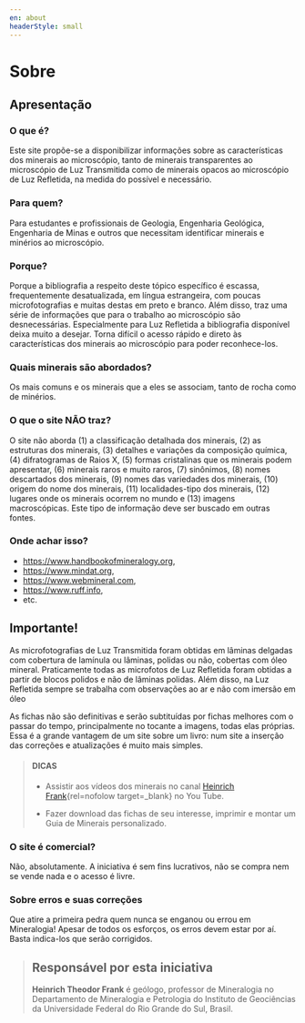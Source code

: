 ```yaml
---
en: about
headerStyle: small
---
```


# Sobre

## Apresentação

### O que é?

Este site propõe-se a disponibilizar informações sobre as características dos minerais ao microscópio, tanto de minerais transparentes ao microscópio de Luz Transmitida como de minerais opacos ao microscópio de Luz Refletida, na medida do possível e necessário.

### Para quem?

Para estudantes e profissionais de Geologia, Engenharia Geológica, Engenharia de Minas e outros que necessitam identificar minerais e minérios ao microscópio.

### Porque?

Porque a bibliografia a respeito deste tópico específico é escassa, frequentemente desatualizada, em língua estrangeira, com poucas microfotografias e muitas destas em preto e branco. Além disso, traz uma série de informações que para o trabalho ao microscópio são desnecessárias. Especialmente para Luz Refletida a bibliografia disponível deixa muito a desejar. Torna difícil o acesso rápido e direto às características dos minerais ao microscópio para poder reconhece-los.

### Quais minerais são abordados?

Os mais comuns e os minerais que a eles se associam, tanto de rocha como de minérios.

### O que o site **NÃO** traz?

O site não aborda (1) a classificação detalhada dos minerais, (2) as estruturas dos minerais, (3) detalhes e variações da composição química, (4) difratogramas de Raios X, (5) formas cristalinas que os minerais podem apresentar, (6) minerais raros e muito raros, (7) sinônimos, (8) nomes descartados dos minerais, (9) nomes das variedades dos minerais, (10) origem do nome dos minerais, (11) localidades-tipo dos minerais, (12) lugares onde os minerais ocorrem no mundo e (13) imagens macroscópicas. Este tipo de informação deve ser buscado em outras fontes.

### Onde achar isso?

- https://www.handbookofmineralogy.org,
- https://www.mindat.org,
- https://www.webmineral.com,
- https://www.ruff.info, 
- etc.

## Importante!

As microfotografias de Luz Transmitida foram obtidas em lâminas delgadas com cobertura de lamínula ou lâminas, polidas ou não, cobertas com óleo mineral.
Praticamente todas as microfotos de Luz Refletida foram obtidas a partir de blocos polidos e não de lâminas polidas. Além disso, na Luz Refletida sempre se trabalha com observações ao ar e não com imersão em óleo

As fichas não são definitivas e serão subtituídas por fichas melhores com o passar do tempo, principalmente no tocante a imagens, todas elas próprias. Essa é a grande vantagem de um site sobre um livro: num site a inserção das correções e atualizações é muito mais simples.

> #### DICAS
>
> - Assistir aos vídeos dos minerais no canal [Heinrich Frank](https://www.youtube.com/channel/UCVeEaFSYjWfoY35idMlqNCA/featured){rel=nofolow target=_blank} no You Tube.
> 
> - Fazer download das fichas de seu interesse, imprimir e montar um Guia de Minerais personalizado.

### O site é comercial?
Não, absolutamente. A iniciativa é sem fins lucrativos, não se compra nem se vende nada e o acesso é livre.

### Sobre erros e suas correções
Que atire a primeira pedra quem nunca se enganou ou errou em Mineralogia! Apesar de todos os esforços, os erros devem estar por aí. Basta indica-los que serão corrigidos.

> ## Responsável por esta iniciativa
> **Heinrich Theodor Frank** é geólogo, professor de Mineralogia no Departamento de Mineralogia e Petrologia do Instituto de Geociências da Universidade Federal do Rio Grande do Sul, Brasil.
